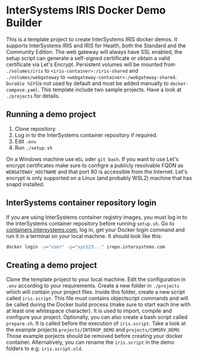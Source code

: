 # InterSystems IRIS Docker Demo Builder

This is a template project to create InterSystems IRIS docker demos. It supports InterSystems IRIS and IRIS for Health, both the Standard and the Community Edition. The web gateway will always have SSL enabled, the setup script can generate a self-signed certiificate or obtain a valid certificate via Let's Encrypt. Persistent volumes will be mounted from `./volumes/iris` to `<iris-container>:/iris-shared` and `./volumes/webgateway` to `<webgateway-container>:/webgateway-shared`. `Durable %SYS`is not used by default and must be added manually to `docker-compose.yaml`. This template include two sample projects. Have a look at `./projects` for details.

## Running a demo project

1. Clone repository
2. Log in to the InterSystems container repository if required.
3. Edit `.env`
4. Run `./setup.sh`

On a Windows machine use `WSL` oder `git bash`. If you want to use Let's encrypt certificates make sure to configre a publicly resolvable FQDN as `WEBGATEWAY_HOSTNAME` and that port 80 is accessible from the Internet. Let's encrypt is only supported on a Linux (and probably WSL2) machine that has snapd installed. 

## InterSystems container repository login

If you are using InterSystems container registry images, you must log in to the InterSystems container repository before running `setup.sh`. Go to [containers.intersystems.com](https://containers.intersystems.com), log in, get your Docker login command and run it in a terminal on your local machine. It should look like this:

```bash
docker login -u="user" -p="xyz123..." irepo.intersystems.com
```

## Creating a demo project

Clone the template project to your local machine. Edit the configuration in `.env` according to your requirements. Create a new folder in `./projects` which will contain your project files. Inside this folder, create a new script called `iris.script`. This file must contains objectscript commands and will be called during the Docker build process (make sure to start each line with at least one whitespace character). It is used to import, compile and configure your project. Optionally, you can also create a bash script called `prepare.sh`. It is called before the execution of `iris.script`. Take a look at the example projects `projects/INTEROP_DEMO` and `projects/COMSRV_DEMO`. Those example porjects should be removed before creating your docker container. Alternatively, you can rename the `iris.script` in the demo folders to e.g. `iris.script.old`.



